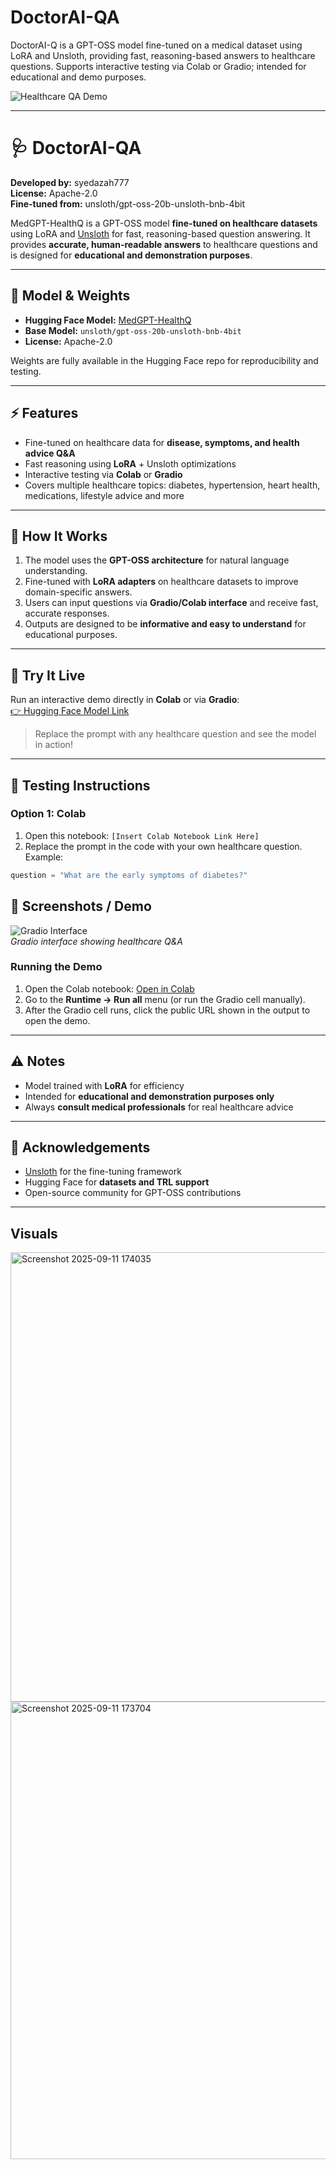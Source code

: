 # DoctorAI-QA
DoctorAI-Q is a GPT-OSS model fine-tuned on a medical dataset using LoRA and Unsloth, providing fast, reasoning-based answers to healthcare questions. Supports interactive testing via Colab or Gradio; intended for educational and demo purposes.

![Healthcare QA Demo](https://media.giphy.com/media/v1.Y2lkPTc5MGI3NjExODdjMzl2b3h5eHlxOWF4enZrMW02YjhucjI3cHdzODAwMG1pYmRudyZlcD12MV9naWZzX3NlYXJjaCZjdD1n/5k5vZwRFZR5aZeniqb/giphy.gif)

---

# 🩺 DoctorAI-QA

**Developed by:** syedazah777  
**License:** Apache-2.0  
**Fine-tuned from:** unsloth/gpt-oss-20b-unsloth-bnb-4bit  

MedGPT-HealthQ is a GPT-OSS model **fine-tuned on healthcare datasets** using LoRA and [Unsloth](https://github.com/unslothai/unsloth) for fast, reasoning-based question answering. It provides **accurate, human-readable answers** to healthcare questions and is designed for **educational and demonstration purposes**.

---

## 🔗 Model & Weights

- **Hugging Face Model:** [MedGPT-HealthQ](https://huggingface.co/syedazah777/finetuned_healthcare_gpt)  
- **Base Model:** `unsloth/gpt-oss-20b-unsloth-bnb-4bit`  
- **License:** Apache-2.0  

Weights are fully available in the Hugging Face repo for reproducibility and testing.

---

## ⚡ Features

- Fine-tuned on healthcare data for **disease, symptoms, and health advice Q&A**  
- Fast reasoning using **LoRA** + Unsloth optimizations  
- Interactive testing via **Colab** or **Gradio**  
- Covers multiple healthcare topics: diabetes, hypertension, heart health, medications, lifestyle advice and more  

---

## 📝 How It Works

1. The model uses the **GPT-OSS architecture** for natural language understanding.  
2. Fine-tuned with **LoRA adapters** on healthcare datasets to improve domain-specific answers.  
3. Users can input questions via **Gradio/Colab interface** and receive fast, accurate responses.  
4. Outputs are designed to be **informative and easy to understand** for educational purposes.  

---

## 🔗 Try It Live

Run an interactive demo directly in **Colab** or via **Gradio**:  
[👉 Hugging Face Model Link](https://huggingface.co/syedazah777/finetuned_healthcare_gpt)  

> Replace the prompt with any healthcare question and see the model in action!

---

## 🧪 Testing Instructions

### Option 1: Colab
1. Open this notebook: `[Insert Colab Notebook Link Here]`  
2. Replace the prompt in the code with your own healthcare question. Example:  
```python
question = "What are the early symptoms of diabetes?"
```


## 📸 Screenshots / Demo

![Gradio Interface](https://raw.githubusercontent.com/unslothai/unsloth/main/images/unsloth%20made%20with%20love.png)  
*Gradio interface showing healthcare Q&A*

### Running the Demo
1. Open the Colab notebook: [Open in Colab]([your-colab-link-here](https://colab.research.google.com/drive/1TmDW-97wcgGfdKC0EK-t1f0U05yhaHOx?usp=sharing#scrollTo=QmUBVEnvCDJv))
2. Go to the **Runtime → Run all** menu (or run the Gradio cell manually).
3. After the Gradio cell runs, click the public URL shown in the output to open the demo.

---

## ⚠️ Notes

- Model trained with **LoRA** for efficiency  
- Intended for **educational and demonstration purposes only**  
- Always **consult medical professionals** for real healthcare advice  

---

## 🌟 Acknowledgements

- [Unsloth](https://github.com/unslothai/unsloth) for the fine-tuning framework  
- Hugging Face for **datasets and TRL support**  
- Open-source community for GPT-OSS contributions

---

## Visuals

<img width="1761" height="719" alt="Screenshot 2025-09-11 174035" src="https://github.com/user-attachments/assets/ced5d774-8000-410d-8935-f6f615e809cb" />
<img width="1707" height="732" alt="Screenshot 2025-09-11 173704" src="https://github.com/user-attachments/assets/cbaa3e72-973a-441b-aafb-341dc27da5c8" />

